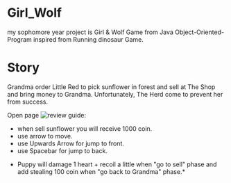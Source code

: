 # Girl_Wolf
my sophomore year project is Girl & Wolf Game from Java Object-Oriented-Program inspired from Running dinosaur Game.
# Story
Grandma order Little Red to pick sunflower in forest and sell at The Shop and bring money to Grandma. Unfortunately, The Herd come to prevent her from success.

Open page
![review](https://github.com/Arzeezar/Girl_Wolf/blob/main/review_img/game_1.png)
guide:
- when sell sunflower you will receive 1000 coin.
- use arrow to move.
- use Upwards Arrow for jump to front. 
- use Spacebar for jump to back.
* Puppy will damage 1 heart + recoil a little when "go to sell" phase and add stealing  100 coin when "go back to Grandma" phase.*
